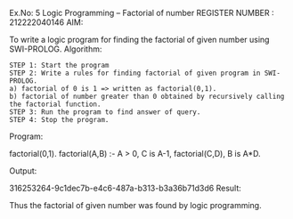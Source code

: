 Ex.No: 5 Logic Programming – Factorial of number
REGISTER NUMBER : 212222040146
AIM:

To write a logic program for finding the factorial of given number using SWI-PROLOG.
Algorithm:

    STEP 1: Start the program
    STEP 2: Write a rules for finding factorial of given program in SWI-PROLOG.
    a) factorial of 0 is 1 => written as factorial(0,1).
    b) factorial of number greater than 0 obtained by recursively calling the factorial function.
    STEP 3: Run the program to find answer of query.
    STEP 4: Stop the program.

Program:

factorial(0,1).
factorial(A,B) :-
 A > 0,
 C is A-1,
 factorial(C,D),
 B is A*D.

Output:

316253264-9c1dec7b-e4c6-487a-b313-b3a36b71d3d6
Result:

Thus the factorial of given number was found by logic programming.
